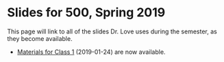 # Slides for 500, Spring 2019

This page will link to all of the slides Dr. Love uses during the semester, as they become available.

- [Materials for Class 1](https://github.com/THOMASELOVE/2019-500/tree/master/slides/class01) (2019-01-24) are now available.
